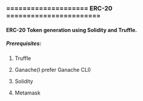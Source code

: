 ### ==================== ERC-20 ======================= ###

#### ERC-20 Token generation using Solidity and Truffle. ####

##### Prerequisites:

1. Truffle

2. Ganache(I prefer Ganache CLI)

3. Solidity

4. Metamask